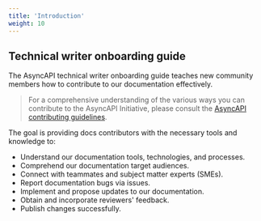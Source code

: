 ```yaml
---
title: 'Introduction'
weight: 10
---
```


## Technical writer onboarding guide

The AsyncAPI technical writer onboarding guide teaches new community members how to contribute to our documentation effectively.

> For a comprehensive understanding of the various ways you can contribute to the AsyncAPI Initiative, please consult the [AsyncAPI contributing guidelines](https://github.com/asyncapi/community/blob/master/CONTRIBUTING.md).

The goal is providing docs contributors with the necessary tools and knowledge to:

- Understand our documentation tools, technologies, and processes.
- Comprehend our documentation target audiences.
- Connect with teammates and subject matter experts (SMEs).
- Report documentation bugs via issues.
- Implement and propose updates to our documentation.
- Obtain and incorporate reviewers' feedback.
- Publish changes successfully.
